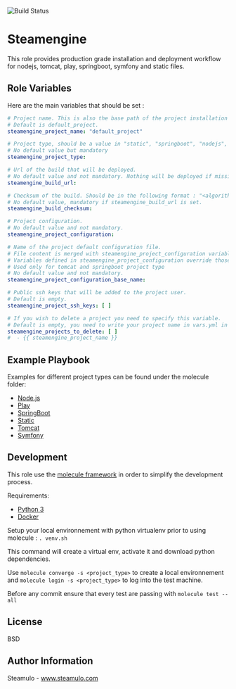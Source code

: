 ![Build Status](https://github.com/STEAMULO/ansible-role-steamengine/actions/workflows/test.yml/badge.svg?branch=master)

Steamengine
=========

This role provides production grade installation and deployment workflow for nodejs, tomcat, play, springboot, symfony
and static files.

Role Variables
------------

Here are the main variables that should be set :

```yaml
# Project name. This is also the base path of the project installation and the system user used to manage the project.
# Default is default_project.
steamengine_project_name: "default_project"

# Project type, should be a value in "static", "springboot", "nodejs", "tomcat", "play".
# No default value but mandatory
steamengine_project_type:

# Url of the build that will be deployed.
# No default value and not mandatory. Nothing will be deployed if missing.
steamengine_build_url:

# Checksum of the build. Should be in the following format : "<algorithm>:<checksum>"
# No default value, mandatory if steamengine_build_url is set.
steamengine_build_checksum:

# Project configuration.
# No default value and not mandatory.
steamengine_project_configuration:

# Name of the project default configuration file.
# File content is merged with steamengine_project_configuration variable.
# Variables defined in steamengine_project_configuration override those defined in the base file.
# Used only for tomcat and springboot project type
# No default value and not mandatory.
steamengine_project_configuration_base_name:

# Public ssh keys that will be added to the project user.
# Default is empty.
steamengine_project_ssh_keys: [ ]

# If you wish to delete a project you need to specify this variable.
# Default is empty, you need to write your project name in vars.yml in steamengine_projects_to_delete.
steamengine_projects_to_delete: [ ]
#  - {{ steamengine_project_name }}

```

Example Playbook
------------

Examples for different project types can be found under the molecule folder:

* [Node.js](molecule/nodejs/converge.yml)
* [Play](molecule/play/converge.yml)
* [SpringBoot](molecule/springboot/converge.yml)
* [Static](molecule/static/converge.yml)
* [Tomcat](molecule/tomcat/converge.yml)
* [Symfony](molecule/symfony/converge.yml)

Development
------------

This role use the [molecule framework](https://molecule.readthedocs.io/en/stable/) in order to simplify the development
process.

Requirements:

* [Python 3](https://www.python.org/download)
* [Docker](https://docs.docker.com/get-docker/)

Setup your local environnement with python virtualenv prior to using molecule : `. venv.sh`

This command will create a virtual env, activate it and download python dependencies.

Use ```molecule converge -s <project_type>``` to create a local environnement and ```molecule login -s <project_type>```
to log into the test machine.

Before any commit ensure that every test are passing with ```molecule test --all```

License
------------

BSD

Author Information
------------

Steamulo - www.steamulo.com
